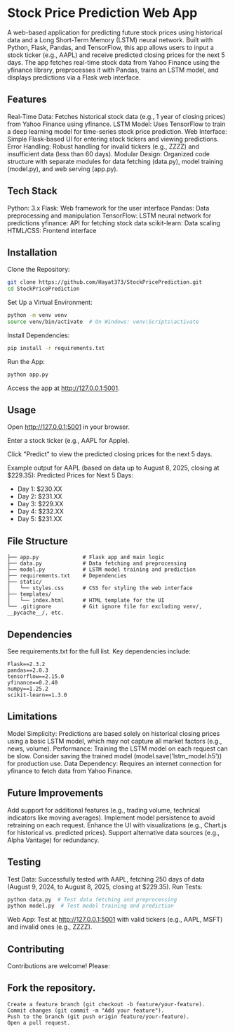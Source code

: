 # Stock Price Prediction Web App
A web-based application for predicting future stock prices using historical data and a Long Short-Term Memory (LSTM) neural network. Built with Python, Flask, Pandas, and TensorFlow, this app allows users to input a stock ticker (e.g., AAPL) and receive predicted closing prices for the next 5 days. The app fetches real-time stock data from Yahoo Finance using the yfinance library, preprocesses it with Pandas, trains an LSTM model, and displays predictions via a Flask web interface.

## Features


Real-Time Data: Fetches historical stock data (e.g., 1 year of closing prices) from Yahoo Finance using yfinance.
LSTM Model: Uses TensorFlow to train a deep learning model for time-series stock price prediction.
Web Interface: Simple Flask-based UI for entering stock tickers and viewing predictions.
Error Handling: Robust handling for invalid tickers (e.g., ZZZZ) and insufficient data (less than 60 days).
Modular Design: Organized code structure with separate modules for data fetching (data.py), model training (model.py), and web serving (app.py).

## Tech Stack


Python: 3.x
Flask: Web framework for the user interface
Pandas: Data preprocessing and manipulation
TensorFlow: LSTM neural network for predictions
yfinance: API for fetching stock data
scikit-learn: Data scaling
HTML/CSS: Frontend interface





## Installation

Clone the Repository:
```bash 
git clone https://github.com/Hayat373/StockPricePrediction.git
cd StockPricePrediction
```


Set Up a Virtual Environment:
```bash
python -m venv venv
source venv/bin/activate  # On Windows: venv\Scripts\activate
```


Install Dependencies:
```bash
pip install -r requirements.txt
```


Run the App:
```bash
python app.py
```


Access the app at http://127.0.0.1:5001.



## Usage

Open http://127.0.0.1:5001 in your browser.

Enter a stock ticker (e.g., AAPL for Apple).

Click "Predict" to view the predicted closing prices for the next 5 days.

Example output for AAPL (based on data up to August 8, 2025, closing at $229.35):
Predicted Prices for Next 5 Days:
- Day 1: $230.XX
- Day 2: $231.XX
- Day 3: $229.XX
- Day 4: $232.XX
- Day 5: $231.XX






## File Structure

``` StockPricePrediction/
├── app.py              # Flask app and main logic
├── data.py             # Data fetching and preprocessing
├── model.py            # LSTM model training and prediction
├── requirements.txt    # Dependencies
├── static/
│   └── styles.css      # CSS for styling the web interface
├── templates/
│   └── index.html      # HTML template for the UI
└── .gitignore          # Git ignore file for excluding venv/, __pycache__/, etc.
```

## Dependencies
See requirements.txt for the full list. Key dependencies include:

```
Flask==2.3.2
pandas==2.0.3
tensorflow==2.15.0
yfinance==0.2.40
numpy==1.25.2
scikit-learn==1.3.0
```

## Limitations

Model Simplicity: Predictions are based solely on historical closing prices using a basic LSTM model, which may not capture all market factors (e.g., news, volume).
Performance: Training the LSTM model on each request can be slow. Consider saving the trained model (model.save('lstm_model.h5')) for production use.
Data Dependency: Requires an internet connection for yfinance to fetch data from Yahoo Finance.

## Future Improvements

Add support for additional features (e.g., trading volume, technical indicators like moving averages).
Implement model persistence to avoid retraining on each request.
Enhance the UI with visualizations (e.g., Chart.js for historical vs. predicted prices).
Support alternative data sources (e.g., Alpha Vantage) for redundancy.

## Testing

Test Data: Successfully tested with AAPL, fetching 250 days of data (August 9, 2024, to August 8, 2025, closing at $229.35).
Run Tests:
```bash
python data.py  # Test data fetching and preprocessing
python model.py  # Test model training and prediction
```


Web App: Test at http://127.0.0.1:5001 with valid tickers (e.g., AAPL, MSFT) and invalid ones (e.g., ZZZZ).

## Contributing
Contributions are welcome! Please:

 ## Fork the repository.
 ```
Create a feature branch (git checkout -b feature/your-feature).
Commit changes (git commit -m "Add your feature").
Push to the branch (git push origin feature/your-feature).
Open a pull request.
```


